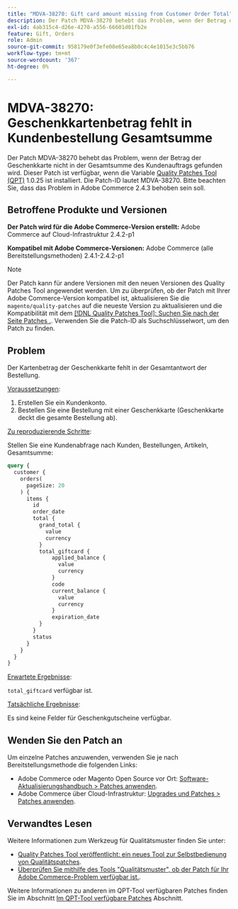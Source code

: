 ```yaml
---
title: "MDVA-38270: Gift card amount missing from Customer Order Total"
description: Der Patch MDVA-38270 behebt das Problem, wenn der Betrag der Geschenkkarte nicht in der Gesamtsumme des Kundenauftrags gefunden wird. Dieser Patch ist verfügbar, wenn das [Quality Patches Tool (QPT)](https://devdocs.magento.com/guides/v2.4/comp-mgr/patching.html#mqp) 1.0.25 installiert ist. Die Patch-ID lautet MDVA-38270. Bitte beachten Sie, dass das Problem in Adobe Commerce 2.4.3 behoben sein soll.
exl-id: 4ab315c4-d26e-4270-a556-66601d01fb2e
feature: Gift, Orders
role: Admin
source-git-commit: 958179e0f3efe08e65ea8b0c4c4e1015e3c5bb76
workflow-type: tm+mt
source-wordcount: '367'
ht-degree: 0%

---
```


# MDVA-38270: Geschenkkartenbetrag fehlt in Kundenbestellung Gesamtsumme

Der Patch MDVA-38270 behebt das Problem, wenn der Betrag der Geschenkkarte nicht in der Gesamtsumme des Kundenauftrags gefunden wird. Dieser Patch ist verfügbar, wenn die Variable [Quality Patches Tool (QPT)](https://devdocs.magento.com/guides/v2.4/comp-mgr/patching.html#mqp) 1.0.25 ist installiert. Die Patch-ID lautet MDVA-38270. Bitte beachten Sie, dass das Problem in Adobe Commerce 2.4.3 behoben sein soll.

## Betroffene Produkte und Versionen

**Der Patch wird für die Adobe Commerce-Version erstellt:**
Adobe Commerce auf Cloud-Infrastruktur 2.4.2-p1

**Kompatibel mit Adobe Commerce-Versionen:**
Adobe Commerce (alle Bereitstellungsmethoden) 2.4.1-2.4.2-p1

>[!NOTE]
>
>Der Patch kann für andere Versionen mit den neuen Versionen des Quality Patches Tool angewendet werden. Um zu überprüfen, ob der Patch mit Ihrer Adobe Commerce-Version kompatibel ist, aktualisieren Sie die `magento/quality-patches` auf die neueste Version zu aktualisieren und die Kompatibilität mit dem [[!DNL Quality Patches Tool]: Suchen Sie nach der Seite Patches .](https://devdocs.magento.com/quality-patches/tool.html#patch-grid). Verwenden Sie die Patch-ID als Suchschlüsselwort, um den Patch zu finden.

## Problem

Der Kartenbetrag der Geschenkkarte fehlt in der Gesamtantwort der Bestellung.

<u>Voraussetzungen</u>:

1. Erstellen Sie ein Kundenkonto.
1. Bestellen Sie eine Bestellung mit einer Geschenkkarte (Geschenkkarte deckt die gesamte Bestellung ab).

<u>Zu reproduzierende Schritte</u>:

Stellen Sie eine Kundenabfrage nach Kunden, Bestellungen, Artikeln, Gesamtsumme:

```GraphQL
query {
  customer {
    orders(
      pageSize: 20
    ) {
      items {
        id
        order_date
        total {
          grand_total {
            value
            currency
          }
          total_giftcard {
              applied_balance {
                value
                currency
              }
              code
              current_balance {
                value
                currency
              }
              expiration_date
          }
        }
        status
      }
    }
  }
}
```

<u>Erwartete Ergebnisse</u>:

`total_giftcard` verfügbar ist.

<u>Tatsächliche Ergebnisse</u>:

Es sind keine Felder für Geschenkgutscheine verfügbar.

## Wenden Sie den Patch an

Um einzelne Patches anzuwenden, verwenden Sie je nach Bereitstellungsmethode die folgenden Links:

* Adobe Commerce oder Magento Open Source vor Ort: [Software-Aktualisierungshandbuch > Patches anwenden](https://devdocs.magento.com/guides/v2.4/comp-mgr/patching/mqp.html).
* Adobe Commerce über Cloud-Infrastruktur: [Upgrades und Patches > Patches anwenden](https://devdocs.magento.com/cloud/project/project-patch.html).

## Verwandtes Lesen

Weitere Informationen zum Werkzeug für Qualitätsmuster finden Sie unter:

* [Quality Patches Tool veröffentlicht: ein neues Tool zur Selbstbedienung von Qualitätspatches](/help/announcements/adobe-commerce-announcements/magento-quality-patches-released-new-tool-to-self-serve-quality-patches.md).
* [Überprüfen Sie mithilfe des Tools &quot;Qualitätsmuster&quot;, ob der Patch für Ihr Adobe Commerce-Problem verfügbar ist.](/help/support-tools/patches-available-in-qpt-tool/check-patch-for-magento-issue-with-magento-quality-patches.md).

Weitere Informationen zu anderen im QPT-Tool verfügbaren Patches finden Sie im Abschnitt [Im QPT-Tool verfügbare Patches](https://support.magento.com/hc/en-us/sections/360010506631-Patches-available-in-QPT-tool-) Abschnitt.
